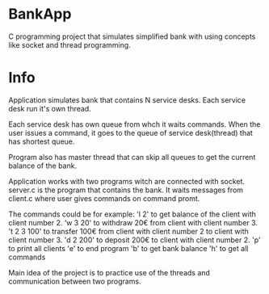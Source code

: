 # BankApp
C programming project that simulates simplified bank with using concepts like socket and thread programming.

# Info
Application simulates bank that contains N service desks. Each service desk run it's own thread.

Each service desk has own queue from whch it waits commands. When the user issues a command, it goes to the queue of service desk(thread) that has shortest queue.

Program also has master thread that can skip all queues to get the current balance of the bank.

Application works with two programs witch are connected with socket. server.c is the program that contains the bank. It waits messages from client.c where user gives commands on command promt.

The commands could be for example:
'l 2' to get balance of the client with client number 2.
‘w 3 20' to withdraw 20€ from client with client number 3.
't 2 3 100' to transfer 100€ from client with client number 2 to client with client number 3.
'd 2 200' to deposit 200€ to client with client number 2.
'p' to print all clients
'e' to end program
'b' to get bank balance
'h' to get all commands


Main idea of the project is to practice use of the threads and communication between two programs.

